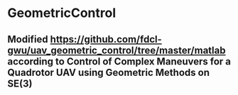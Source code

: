 # GeometricControl
## Modified https://github.com/fdcl-gwu/uav_geometric_control/tree/master/matlab according to Control of Complex Maneuvers for a Quadrotor UAV using Geometric Methods on SE(3) 
